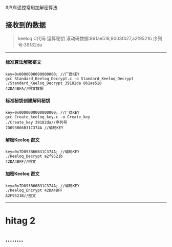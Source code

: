 #汽车遥控常用加解密算法
## 接收到的数据
>keeloq C代码 运算秘钥
>滚动码数据:861ae518,9003f427,a2f9521b
>序列号:39182da

-------
#### 标准算法解密密文
```
key=0x0000000000000000; //厂商KEY
gcc Standard_Keeloq_Decrypt.c -o Standard_Keeloq_Decrypt
./Standard_Keeloq_Decrypt 39182da 861ae518
42DA4BFA//明文数据
```
#### 标准秘钥创建解码秘钥
```
key=0x0000000000000000; //厂商KEY
gcc Create_keeloq_key.c -o Create_key
./Create_key 39182da//序列号
7D093B66B31C374A //编码KEY
```
#### 解密Keeloq 密文
```
key=0x7D093B66B31C374A; //编码KEY
./Keeloq_Decrypt a2f9521b
42DA4BFF//明文
```
#### 加密Keeloq 密文
```
key=0x7D093B66B31C374A; //编码KEY
./Keeloq_Encrypt 42DA4BFF
A2F9521B//密文
```

---------
# hitag 2
## ........
